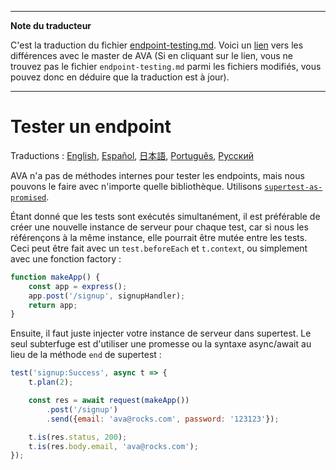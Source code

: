 ___
**Note du traducteur**

C'est la traduction du fichier [endpoint-testing.md](https://github.com/sindresorhus/ava/blob/master/docs/recipes/endpoint-testing.md). Voici un [lien](https://github.com/sindresorhus/ava/compare/89767ec3b6174e59d37faaadb50cfa3c0d58bda6...master#diff-aee54ab6a703c02779edb3ebbb35e96f) vers les différences avec le master de AVA (Si en cliquant sur le lien, vous ne trouvez pas le fichier `endpoint-testing.md` parmi les fichiers modifiés, vous pouvez donc en déduire que la traduction est à jour).
___
# Tester un endpoint

Traductions : [English](https://github.com/sindresorhus/ava/blob/master/docs/recipes/endpoint-testing.md), [Español](https://github.com/sindresorhus/ava-docs/blob/master/es_ES/docs/recipes/endpoint-testing.md),  [日本語](https://github.com/sindresorhus/ava-docs/blob/master/ja_JP/docs/recipes/endpoint-testing.md), [Português](https://github.com/sindresorhus/ava-docs/blob/master/pt_BR/docs/recipes/endpoint-testing.md), [Русский](https://github.com/sindresorhus/ava-docs/blob/master/ru_RU/docs/recipes/endpoint-testing.md)

AVA n'a pas de méthodes internes pour tester les endpoints, mais nous pouvons le faire avec n'importe quelle bibliothèque. Utilisons [`supertest-as-promised`](https://github.com/WhoopInc/supertest-as-promised).

Étant donné que les tests sont exécutés simultanément, il est préférable de créer une nouvelle instance de serveur pour chaque test, car si nous les référençons à la même instance, elle pourrait être mutée entre les tests. Ceci peut être fait avec un `test.beforeEach` et `t.context`, ou simplement avec une fonction factory :

```js
function makeApp() {
	const app = express();
	app.post('/signup', signupHandler);
	return app;
}
```

Ensuite, il faut juste injecter votre instance de serveur dans supertest. Le seul subterfuge est d'utiliser une promesse ou la syntaxe async/await au lieu de la méthode `end` de supertest :

```js
test('signup:Success', async t => {
	t.plan(2);

	const res = await request(makeApp())
		.post('/signup')
		.send({email: 'ava@rocks.com', password: '123123'});

	t.is(res.status, 200);
	t.is(res.body.email, 'ava@rocks.com');
});
```
